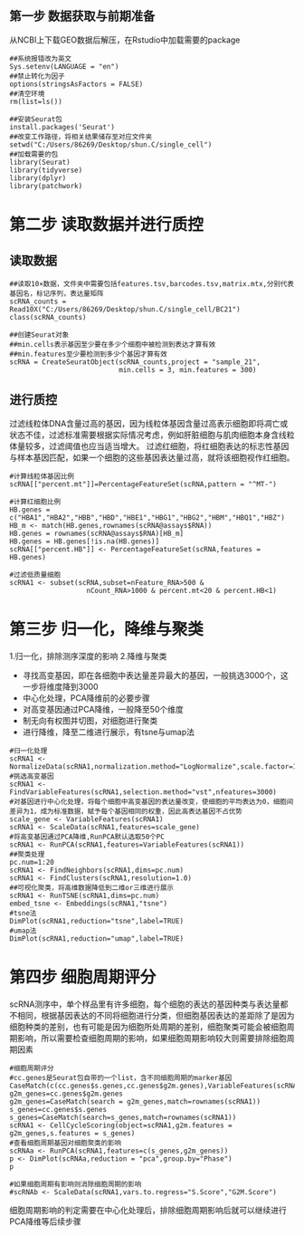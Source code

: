 ## 第一步 数据获取与前期准备
从NCBI上下载GEO数据后解压，在Rstudio中加载需要的package
```
##系统报错改为英文
Sys.setenv(LANGUAGE = "en")
##禁止转化为因子
options(stringsAsFactors = FALSE)
##清空环境
rm(list=ls())

##安装Seurat包
install.packages('Seurat')
##改变工作路径，将相关结果储存至对应文件夹
setwd("C:/Users/86269/Desktop/shun.C/single_cell")
##加载需要的包
library(Seurat)
library(tidyverse)
library(dplyr)
library(patchwork)
```
# 第二步 读取数据并进行质控
## 读取数据
```
##读取10×数据，文件夹中需要包括features.tsv,barcodes.tsv,matrix.mtx,分别代表基因名，标记序列，表达量矩阵
scRNA_counts = Read10X("C:/Users/86269/Desktop/shun.C/single_cell/BC21")
class(scRNA_counts)

##创建Seurat对象
##min.cells表示基因至少要在多少个细胞中被检测到表达才算有效
##min.features至少要检测到多少个基因才算有效
scRNA = CreateSeuratObject(scRNA_counts,project = "sample_21",
                           min.cells = 3, min.features = 300)
```
## 进行质控
过滤线粒体DNA含量过高的基因，因为线粒体基因含量过高表示细胞即将凋亡或状态不佳，过滤标准需要根据实际情况考虑，例如肝脏细胞与肌肉细胞本身含线粒体量较多，过滤阈值也应当适当增大。
过滤红细胞，将红细胞表达的标志性基因与样本基因匹配，如果一个细胞的这些基因表达量过高，就将该细胞视作红细胞。
```
#计算线粒体基因比例
scRNA[["percent.mt"]]=PercentageFeatureSet(scRNA,pattern = "^MT-")

#计算红细胞比例
HB.genes = c("HBA1","HBA2","HBB","HBD","HBE1","HBG1","HBG2","HBM","HBQ1","HBZ")
HB_m <- match(HB.genes,rownames(scRNA@assays$RNA))
HB.genes = rownames(scRNA@assays$RNA)[HB_m]
HB.genes = HB.genes[!is.na(HB.genes)]
scRNA[["percent.HB"]] <- PercentageFeatureSet(scRNA,features = HB.genes)

#过滤低质量细胞
scRNA1 <- subset(scRNA,subset=nFeature_RNA>500 &
                   nCount_RNA>1000 & percent.mt<20 & percent.HB<1)
```
# 第三步 归一化，降维与聚类
1.归一化，排除测序深度的影响
2.降维与聚类
- 寻找高变基因，即在各细胞中表达量差异最大的基因，一般挑选3000个，这一步将维度降到3000
- 中心化处理，PCA降维前的必要步骤
- 对高变基因通过PCA降维，一般降至50个维度
- 制无向有权图并切图，对细胞进行聚类
- 进行降维，降至二维进行展示，有tsne与umap法
```
#归一化处理
scRNA1 <- NormalizeData(scRNA1,normalization.method="LogNormalize",scale.factor=10000)
#挑选高变基因
scRNA1 <- FindVariableFeatures(scRNA1,selection.method="vst",nfeatures=3000)
#对基因进行中心化处理，将每个细胞中高变基因的表达量改变，使细胞的平均表达为0，细胞间差异为1，成为标准数据，赋予每个基因相同的权重，因此高表达基因不占优势
scale_gene <- VariableFeatures(scRNA1)
scRNA1 <- ScaleData(scRNA1,features=scale_gene)
#将高变基因通过PCA降维,RunPCA默认选取50个PC
scRNA1 <- RunPCA(scRNA1,features=VariableFeatures(scRNA1))
##聚类处理
pc.num=1:20
scRNA1 <- FindNeighbors(scRNA1,dims=pc.num)
scRNA1 <- FindClusters(scRNA1,resolution=1.0)
##可视化聚类，将高维数据降低到二维or三维进行展示
scRNA1 <- RunTSNE(scRNA1,dims=pc.num)
embed_tsne <- Embeddings(scRNA1,"tsne")
#tsne法
DimPlot(scRNA1,reduction="tsne",label=TRUE)
#umap法
DimPlot(scRNA1,reduction="umap",label=TRUE)
```
# 第四步 细胞周期评分
scRNA测序中，单个样品里有许多细胞，每个细胞的表达的基因种类与表达量都不相同，根据基因表达的不同将细胞进行分类，但细胞基因表达的差距除了是因为细胞种类的差别，也有可能是因为细胞所处周期的差别，细胞聚类可能会被细胞周期影响，所以需要检查细胞周期的影响，如果细胞周期影响较大则需要排除细胞周期因素
```
#细胞周期评分
#cc.genes是Seurat包自带的一个list，含不同细胞周期的marker基因
CaseMatch(c(cc.genes$s.genes,cc.genes$g2m.genes),VariableFeatures(scRNA1))
g2m_genes=cc.genes$g2m.genes
g2m_genes=CaseMatch(search = g2m_genes,match=rownames(scRNA1))
s_genes=cc.genes$s.genes
s_genes=CaseMatch(search=s_genes,match=rownames(scRNA1))
scRNA1 <- CellCycleScoring(object=scRNA1,g2m.features = g2m_genes,s.features = s_genes)
#查看细胞周期基因对细胞聚类的影响
scRNAa <- RunPCA(scRNA1,features=c(s_genes,g2m_genes))
p <- DimPlot(scRNAa,reduction = "pca",group.by="Phase")
p
```
```
#如果细胞周期有影响则消除细胞周期的影响
#scRNAb <- ScaleData(scRNA1,vars.to.regress="S.Score","G2M.Score")
```
细胞周期影响的判定需要在中心化处理后，排除细胞周期影响后就可以继续进行PCA降维等后续步骤
